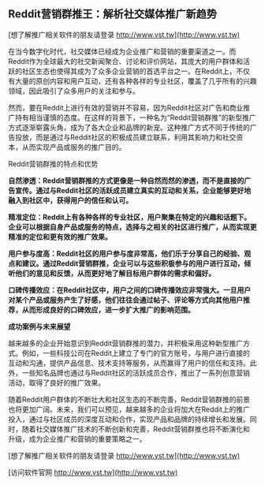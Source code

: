 ## **Reddit营销群推王：解析社交媒体推广新趋势**

[想了解推广相关软件的朋友请登录 http://www.vst.tw](http://www.vst.tw)

在当今数字化时代，社交媒体已经成为企业推广和营销的重要渠道之一。而Reddit作为全球最大的社交新闻聚合、讨论和评价网站，其庞大的用户群体和活跃的社区生态也使得其成为了众多企业营销的首选平台之一。在Reddit上，不仅有大量的原创内容和用户互动，还有各种各样的专业社区，覆盖了几乎所有的兴趣领域，因此吸引了众多用户的关注和参与。

然而，要在Reddit上进行有效的营销并不容易，因为Reddit社区对广告和商业推广持有相当谨慎的态度。在这样的背景下，一种名为“Reddit营销群推”的新型推广方式逐渐崭露头角，成为了各大企业和品牌的新宠。这种推广方式不同于传统的广告投放，而是通过与Reddit社区的积极成员建立联系，利用其影响力和社交资本，从而实现产品或服务的推广目的。

Reddit营销群推的特点和优势

**自然渗透：Reddit营销群推的方式更像是一种自然而然的渗透，而不是直接的广告宣传。通过与Reddit社区的活跃成员建立真实的互动和关系，企业能够更好地融入到社区中，获得用户的信任和认可。**

**精准定位：Reddit上有各种各样的专业社区，用户聚集在特定的兴趣和话题下。企业可以根据自身产品或服务的特点，选择与之相关的社区进行推广，从而实现更精准的定位和更有效的推广效果。**

**用户参与度高：Reddit社区的用户参与度非常高，他们乐于分享自己的经验、观点和建议。通过Reddit营销群推，企业可以与这些积极参与的用户进行互动，倾听他们的意见和反馈，从而更好地了解目标用户群体的需求和偏好。**

**口碑传播效应：在Reddit社区中，用户之间的口碑传播效应非常强大。一旦用户对某个产品或服务产生了好感，他们往往会通过帖子、评论等方式向其他用户推荐，从而形成良好的口碑效应，进一步扩大推广的影响范围。**

**成功案例与未来展望**

越来越多的企业开始意识到Reddit营销群推的潜力，并积极采用这种新型推广方式。例如，一些科技公司在Reddit上建立了专门的官方账号，与用户进行直接的互动和沟通，提供产品信息、技术支持等服务，从而赢得了用户的信任和支持。此外，一些知名品牌也通过与Reddit社区的活跃成员合作，推出了一系列创意营销活动，取得了良好的推广效果。

随着Reddit用户群体的不断壮大和社区生态的不断完善，Reddit营销群推的前景也将更加广阔。未来，我们可以预见，越来越多的企业将加大在Reddit上的推广投入，通过与社区成员的深度互动和合作，实现产品和品牌的持续增长和发展。同时，随着社交媒体推广技术的不断创新和完善，Reddit营销群推也将不断演化和升级，成为企业推广和营销的重要策略之一。

[想了解推广相关软件的朋友请登录 http://www.vst.tw](http://www.vst.tw)


[访问软件官网 http://www.vst.tw](http://www.vst.tw)

